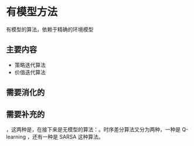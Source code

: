 # 有模型方法


有模型的算法，依赖于精确的环境模型

## 主要内容

- 策略迭代算法
- 价值迭代算法



## 需要消化的


## 需要补充的

，这两种是，在接下来是无模型的算法：。时序差分算法又分为两种，一种是 Q-learning ，还有一种是 SARSA 这种算法。
